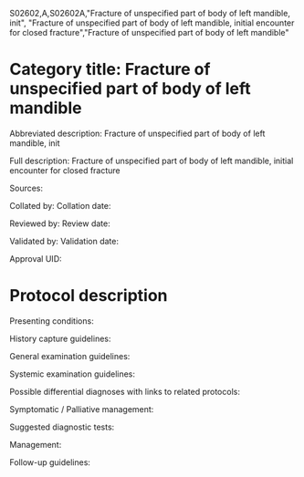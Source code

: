S02602,A,S02602A,"Fracture of unspecified part of body of left mandible, init", "Fracture of unspecified part of body of left mandible, initial encounter for closed fracture","Fracture of unspecified part of body of left mandible"
# Category title: Fracture of unspecified part of body of left mandible

Abbreviated description: Fracture of unspecified part of body of left mandible, init

Full description: Fracture of unspecified part of body of left mandible, initial encounter for closed fracture

Sources:

Collated by:
Collation date:

Reviewed by:
Review date:

Validated by:
Validation date:

Approval UID:

# Protocol description

Presenting conditions:

History capture guidelines:

General examination guidelines:

Systemic examination guidelines:

Possible differential diagnoses with links to related protocols:

Symptomatic / Palliative management:

Suggested diagnostic tests:

Management:

Follow-up guidelines:
